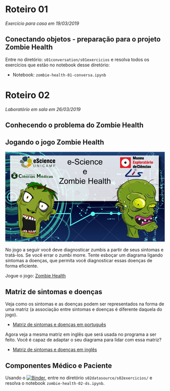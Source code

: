 # Roteiro 01
*Exercício para casa em 19/03/2019*
## Conectando objetos - preparação para o projeto Zombie Health

Entre no diretório: `s01conversation/s01exercicios` e resolva todos os exercícios que estão no notebook desse diretório:
* Notebook: `zombie-health-01-conversa.ipynb`

# Roteiro 02
*Laboratório em sala em 26/03/2019*

## Conhecendo o problema do Zombie Health

## Jogando o jogo Zombie Health

![Zombie Health](s02datasource/s00recursos/zombie-health.png)

No jogo a seguir você deve diagnosticar zumbis a partir de seus sintomas e tratá-los. Se você errar o zumbi morre. Tente esboçar um diagrama ligando sintomas a doenças, que permita você diagnosticar essas doenças de forma eficiente.

Jogue o jogo: [Zombie Health](http://santanche.github.io/java2learn/notebooks/pt/c03oo-zombie/s02datasource/s01jogo/index.html)

## Matriz de sintomas e doenças

Veja como os sintomas e as doenças podem ser representados na forma de uma matriz (a associação entre sintomas e doenças é diferente daquela do jogo).

* [Matriz de sintomas e doenças em português](s02datasource/s00recursos/zombie-health-challenge-pt.pdf)

Agora veja a mesma matriz em inglês que será usada no programa a ser feito. Você é capaz de adaptar o seu diagrama para lidar com essa matriz?

* [Matriz de sintomas e doenças em inglês](s02datasource/s00recursos/zombie-health-challenge-en.pdf)

## Componentes Médico e Paciente

Usando o [![Binder](https://mybinder.org/badge_logo.svg)](https://mybinder.org/v2/gh/santanche/java2learn.git/master?urlpath=lab), entre no diretório `s02datasource/s02exercicios/` e resolva o notebook `zombie-health-02-ds.ipynb`.
